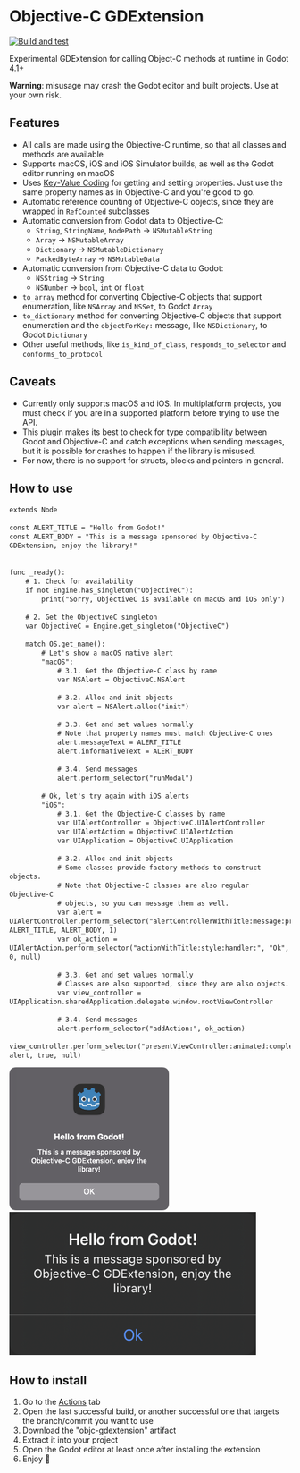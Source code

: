 # Objective-C GDExtension
[![Build and test](https://github.com/gilzoide/objectivec-gdextension/actions/workflows/build.yml/badge.svg)](https://github.com/gilzoide/objectivec-gdextension/actions/workflows/build.yml)

Experimental GDExtension for calling Object-C methods at runtime in Godot 4.1+

**Warning**: misusage may crash the Godot editor and built projects.
Use at your own risk.


## Features
- All calls are made using the Objective-C runtime, so that all classes and methods are available
- Supports macOS, iOS and iOS Simulator builds, as well as the Godot editor running on macOS
- Uses [Key-Value Coding](https://developer.apple.com/documentation/objectivec/nsobject/nskeyvaluecoding) for getting and setting properties.
  Just use the same property names as in Objective-C and you're good to go.
- Automatic reference counting of Objective-C objects, since they are wrapped in `RefCounted` subclasses
- Automatic conversion from Godot data to Objective-C:
  + `String`, `StringName`, `NodePath` -> `NSMutableString`
  + `Array` -> `NSMutableArray`
  + `Dictionary` -> `NSMutableDictionary`
  + `PackedByteArray` -> `NSMutableData`
- Automatic conversion from Objective-C data to Godot:
  + `NSString` -> `String`
  + `NSNumber` -> `bool`, `int` or `float`
- `to_array` method for converting Objective-C objects that support enumeration, like `NSArray` and `NSSet`, to Godot `Array`
- `to_dictionary` method for converting Objective-C objects that support enumeration and the `objectForKey:` message, like `NSDictionary`, to Godot `Dictionary`
- Other useful methods, like `is_kind_of_class`, `responds_to_selector` and `conforms_to_protocol`


## Caveats
- Currently only supports macOS and iOS.
  In multiplatform projects, you must check if you are in a supported platform before trying to use the API.
- This plugin makes its best to check for type compatibility between Godot and Objective-C and catch exceptions when sending messages, but it is possible for crashes to happen if the library is misused.
- For now, there is no support for structs, blocks and pointers in general.


## How to use
```gdscript
extends Node

const ALERT_TITLE = "Hello from Godot!"
const ALERT_BODY = "This is a message sponsored by Objective-C GDExtension, enjoy the library!"


func _ready():
    # 1. Check for availability
    if not Engine.has_singleton("ObjectiveC"):
        print("Sorry, ObjectiveC is available on macOS and iOS only")

    # 2. Get the ObjectiveC singleton
    var ObjectiveC = Engine.get_singleton("ObjectiveC")

    match OS.get_name():
        # Let's show a macOS native alert
        "macOS":
            # 3.1. Get the Objective-C class by name
            var NSAlert = ObjectiveC.NSAlert

            # 3.2. Alloc and init objects
            var alert = NSAlert.alloc("init")

            # 3.3. Get and set values normally
            # Note that property names must match Objective-C ones
            alert.messageText = ALERT_TITLE
            alert.informativeText = ALERT_BODY

            # 3.4. Send messages
            alert.perform_selector("runModal")

        # Ok, let's try again with iOS alerts
        "iOS":
            # 3.1. Get the Objective-C classes by name
            var UIAlertController = ObjectiveC.UIAlertController
            var UIAlertAction = ObjectiveC.UIAlertAction
            var UIApplication = ObjectiveC.UIApplication

            # 3.2. Alloc and init objects
            # Some classes provide factory methods to construct objects.
            # Note that Objective-C classes are also regular Objective-C
            # objects, so you can message them as well.
            var alert = UIAlertController.perform_selector("alertControllerWithTitle:message:preferredStyle:", ALERT_TITLE, ALERT_BODY, 1)
            var ok_action = UIAlertAction.perform_selector("actionWithTitle:style:handler:", "Ok", 0, null)

            # 3.3. Get and set values normally
            # Classes are also supported, since they are also objects.
            var view_controller = UIApplication.sharedApplication.delegate.window.rootViewController

            # 3.4. Send messages
            alert.perform_selector("addAction:", ok_action)
            view_controller.perform_selector("presentViewController:animated:completion:", alert, true, null)
```
<img src="extras/hello_from_godot.png" height="256" alt="Native macOS alert window showing the message text set via GDScript" />
<img src="extras/hello_from_godot-ios.png" height="256" alt="Native iOS alert window showing the message text set via GDScript" />


## How to install
1. Go to the [Actions](https://github.com/gilzoide/objc-gdextension/actions) tab
2. Open the last successful build, or another successful one that targets the branch/commit you want to use
3. Download the "objc-gdextension" artifact
4. Extract it into your project
5. Open the Godot editor at least once after installing the extension
6. Enjoy 🍾

